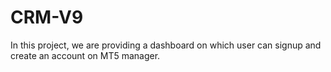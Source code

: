 # CRM-V9
In this project, we are providing a dashboard on which user can signup and create an account on MT5 manager.

